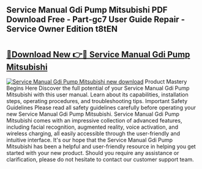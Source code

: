 ## Service Manual Gdi Pump Mitsubishi PDF Download Free - Part-gc7 User Guide Repair - Service Owner Edition t8tEN

# <h2><a href="http://bc70027.oget.top/?id=Service+Manual+Gdi+Pump+Mitsubishi">🔗Download New 👉🔴 Service Manual Gdi Pump Mitsubishi</a></h2>

[![Service Manual Gdi Pump Mitsubishi new download](https://i.imgur.com/5g1atiW.png)](http://bc70027.oget.top/?id=Service+Manual+Gdi+Pump+Mitsubishi)
Product Mastery Begins Here Discover the full potential of your Service Manual Gdi Pump Mitsubishi with this user manual. Learn about its capabilities, installation steps, operating procedures, and troubleshooting tips. Important Safety Guidelines Please read all safety guidelines carefully before operating your new Service Manual Gdi Pump Mitsubishi. Service Manual Gdi Pump Mitsubishi comes with an impressive collection of advanced features, including facial recognition, augmented reality, voice activation, and wireless charging, all easily accessible through the user-friendly and intuitive interface. It's our hope that the Service Manual Gdi Pump Mitsubishi has been a helpful and user-friendly resource in helping you get started with your new product. Should you require any assistance or clarification, please do not hesitate to contact our customer support team.
